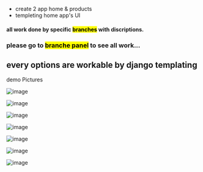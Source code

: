 * create 2 app home & products
* templeting home app's UI

#### all work done by specific <mark>branches</mark> with discriptions.
### please go to <mark>branche panel</mark> to see all work...


## every options are workable by django templating
demo Pictures


![image](https://drive.google.com/uc?export=view&id=1tOcKjVkC_b8JTX4aGc65TOYJ6jY9mQX9)

![image](https://drive.google.com/uc?export=view&id=17XVt3Qy-AAqvzONkUTLIRlaDpQ5zGE2j)

![image](https://drive.google.com/uc?export=view&id=1QLdCeFpweb8n8QBZeh5JnCIinv7ggd3t)

![image](https://drive.google.com/uc?export=view&id=1N0HOswral-aPC-jO_ZHZQgBPodJ7-deV)

![image](https://drive.google.com/uc?export=view&id=1OZGmUwilRAxTktR6OREBXjSFrL2hkWr7)

![image](https://drive.google.com/uc?export=view&id=1spgdLfOtF5uHDkcJeOAZ6BRHtgqLY1SH)

![image](https://drive.google.com/uc?export=view&id=1wavE8wAXbRIb5zqGMszB-hnIIl0-VHNQ)


